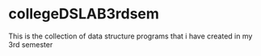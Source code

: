 # collegeDSLAB3rdsem
This is the collection of data structure programs that i have created in my 3rd semester
